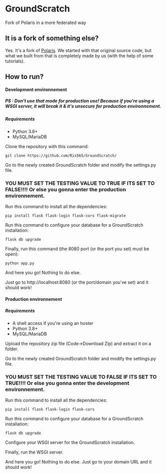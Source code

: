 # GroundScratch
Fork of Polaris in a more federated way
## It is a fork of something else?
Yes. It's a fork of <a href="https://github.com/JTechnologies/Polaris/">Polaris</a>.
We started with that original source code, but what we built from that is completely made by us (with the help of some tutorials).
## How to run?
#### Development environnement
##### PS : Don't use that mode for production use! Because if you're using a WSGI server, it will break it & it's unsecure for production environnement.
##### Requirements
<ul>
  <li>Python 3.8+</li>
  <li>MySQL/MariaDB</li>
</ul>
Clone the repository with this command:

`git clone https://github.com/Rix565/GroundScratch/`

Go to the newly created GroundScratch folder and modify the settings.py file.
### YOU MUST SET THE TESTING VALUE TO TRUE IF ITS SET TO FALSE!!!! Or else you gonna enter the production environnement.

Run this command to install all the dependencies:

`pip install flask flask-login flask-cors flask-migrate`

Run this command to configure your database for a GroundScratch installation:

`flask db upgrade`

Finally, run this command (the 8080 port (or the port you set) must be open):

`python app.py`

And here you go! Nothing to do else.

Just go to http://localhost:8080 (or the port/domain you've set) and it should work!
#### Production environnement

##### Requirements
<ul>
  <li>A shell access if you're using an hoster</li>
  <li>Python 3.8+</li>
  <li>MySQL/MariaDB</li>
</ul>
  

Upload the repository zip file (Code->Download Zip) and extract it on a folder.

Go to the newly created GroundScratch folder and modify the settings.py file.

### YOU MUST SET THE TESTING VALUE TO FALSE IF ITS SET TO TRUE!!!! Or else you gonna enter the development environnement.

Run this command to install all the dependencies:

`pip install flask flask-login flask-cors`

Run this command to configure your database for a GroundScratch installation:

`flask db upgrade`

Configure your WSGI server for the GroundScratch installation.

Finally, run the WSGI server.

And here you go! Nothing to do else.
Just go to your domain URL and it should work!
